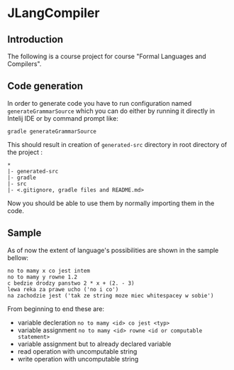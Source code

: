 # JLangCompiler 
## Introduction
The following is a course project for course "Formal Languages and Compilers".

## Code generation
In order to generate code you have to run configuration named `generateGrammarSource` which you can do either by running it directly in Intelij IDE or by command prompt like:
```terminal
gradle generateGrammarSource
```
This should result in creation of `generated-src` directory in root directory of the project :
```
*
|- generated-src
|- gradle
|- src
|- <.gitignore, gradle files and README.md>
```
Now you should be able to use them by normally importing them in the code.

## Sample
As of now the extent of language's possibilities are shown in the sample bellow:
```
no to mamy x co jest intem
no to mamy y rowne 1.2
c bedzie drodzy panstwo 2 * x + (2. - 3)
lewa reka za prawe ucho ('no i co')
na zachodzie jest ('tak ze string moze miec whitespacey w sobie')
```
From beginning to end these are:
 - variable decleration `no to mamy <id> co jest <typ>`
 - variable assignment `no to mamy <id> rowne <id or computable statement>`
 - variable assignment but to already declared variable
 - read operation with uncomputable string
 - write operation with uncomputable string